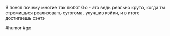 Я понял почему многие так любят Go - это ведь реально круто, когда ты стремишься реализовать сутэгома, улучшив кэйки, и в итоге достигаешь сэнтэ

#humor #go